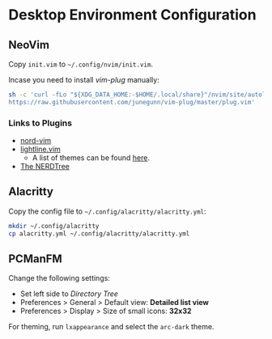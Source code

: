 # Desktop Environment Configuration

## NeoVim

Copy `init.vim` to `~/.config/nvim/init.vim`.

Incase you need to install *vim-plug* manually: 

```bash
sh -c 'curl -fLo "${XDG_DATA_HOME:-$HOME/.local/share}"/nvim/site/autoload/plug.vim --create-dirs \
https://raw.githubusercontent.com/junegunn/vim-plug/master/plug.vim'
```

### Links to Plugins

- [nord-vim](https://github.com/arcticicestudio/nord-vim)
- [lightline.vim](https://github.com/itchyny/lightline.vim)
    - A list of themes can be found [here](https://github.com/itchyny/lightline.vim/blob/master/colorscheme.md).
- [The NERDTree](https://github.com/preservim/nerdtree)

## Alacritty

Copy the config file to `~/.config/alacritty/alacritty.yml`:

```bash
mkdir ~/.config/alacritty
cp alacritty.yml ~/.config/alacritty/alacritty.yml
```

## PCManFM

Change the following settings: 

- Set left side to *Directory Tree*
- Preferences > General > Default view: **Detailed list view**
- Preferences > Display > Size of small icons: **32x32**

For theming, run `lxappearance` and select the `arc-dark` theme.